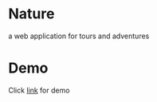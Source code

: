 # Nature
a web application for tours and adventures

# Demo 

Click [link](https://tenlekdan.github.io/Nature/) for demo

